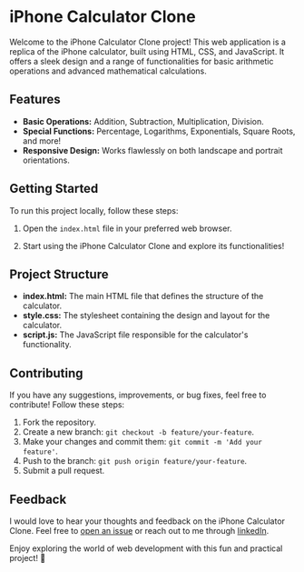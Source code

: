 # iPhone Calculator Clone

Welcome to the iPhone Calculator Clone project! This web application is a replica of the iPhone calculator, built using HTML, CSS, and JavaScript. It offers a sleek design and a range of functionalities for basic arithmetic operations and advanced mathematical calculations.

## Features

- **Basic Operations:** Addition, Subtraction, Multiplication, Division.
- **Special Functions:** Percentage, Logarithms, Exponentials, Square Roots, and more!
- **Responsive Design:** Works flawlessly on both landscape and portrait orientations.

## Getting Started

To run this project locally, follow these steps:

1. Open the `index.html` file in your preferred web browser.

2. Start using the iPhone Calculator Clone and explore its functionalities!

## Project Structure

- **index.html:** The main HTML file that defines the structure of the calculator.
- **style.css:** The stylesheet containing the design and layout for the calculator.
- **script.js:** The JavaScript file responsible for the calculator's functionality.

## Contributing

If you have any suggestions, improvements, or bug fixes, feel free to contribute! Follow these steps:

1. Fork the repository.
2. Create a new branch: `git checkout -b feature/your-feature`.
3. Make your changes and commit them: `git commit -m 'Add your feature'`.
4. Push to the branch: `git push origin feature/your-feature`.
5. Submit a pull request.

## Feedback

I would love to hear your thoughts and feedback on the iPhone Calculator Clone. Feel free to [open an issue](your-github-repo-link/issues) or reach out to me through [linkedIn](https://www.linkedin.com/in/aryan-arora-064082208/).

Enjoy exploring the world of web development with this fun and practical project! 🚀
